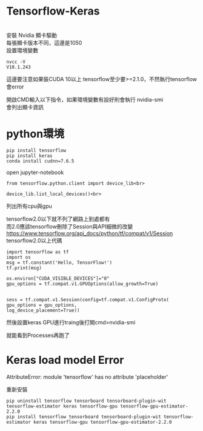 # Tensorflow-Keras

<br>安裝 Nvidia 顯卡驅動<br>
每張顯卡版本不同，這邊是1050<br>
設置環境變數<br>

    nvcc -V
    V10.1.243
這邊要注意如果裝CUDA 10以上 tensorflow至少要>=2.1.0，不然執行tensorflow會error<br>

開啟CMD輸入以下指令，如果環境變數有設好則會執行
    nvidia-smi<br>
會列出顯卡資訊<br>

# python環境
    pip install tensorflow
    pip install keras 
    conda install cudnn=7.6.5

open jupyter-notebook

    from tensorflow.python.client import device_lib<br>

    device_lib.list_local_devices()<br>
列出所有cpu與gpu<br>

tensorflow2.0以下就不列了網路上到處都有<br>
而2.0應該tensorflow刪除了Session與API細微的改變<br>
https://www.tensorflow.org/api_docs/python/tf/compat/v1/Session<br>
tensorflow2.0以上代碼<br>

    import tensorflow as tf
    import os
    msg = tf.constant('Hello, TensorFlow!')
    tf.print(msg)

    os.environ["CUDA_VISIBLE_DEVICES"]="0"
    gpu_options = tf.compat.v1.GPUOptions(allow_growth=True)


    sess = tf.compat.v1.Session(config=tf.compat.v1.ConfigProto(
    gpu_options = gpu_options,
    log_device_placement=True))
    
然後設置keras GPU進行traing後打開cmd>nvidia-smi

就能看到Processes再跑了<br>

# Keras load model Error
AttributeError: module 'tensorflow' has no attribute 'placeholder'

重新安裝<br>

    pip uninstall tensorflow tensorboard tensorboard-plugin-wit tensorflow-estimator keras tensorflow-gpu tensorflow-gpu-estimator-2.2.0
    pip install tensorflow tensorboard tensorboard-plugin-wit tensorflow-estimator keras tensorflow-gpu tensorflow-gpu-estimator-2.2.0
